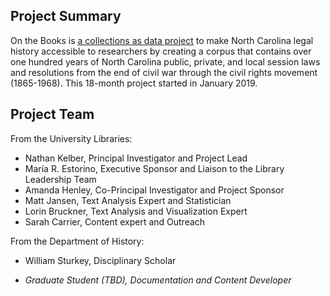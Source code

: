 ## Project Summary
On the Books is [a collections as data project](https://collectionsasdata.github.io/part2whole/) to make North Carolina legal history
accessible to researchers by creating a corpus that contains over one hundred years of
North Carolina public, private, and local session laws and resolutions from the end of
civil war through the civil rights movement (1865-1968). This 18-month project started in January 2019. 

## Project Team
From the University Libraries:

* Nathan Kelber, Principal Investigator and Project Lead
* María R. Estorino, Executive Sponsor and Liaison to the Library Leadership Team
* Amanda Henley, Co-Principal Investigator and Project Sponsor
* Matt Jansen, Text Analysis Expert and Statistician
* Lorin Bruckner, Text Analysis and Visualization Expert
* Sarah Carrier, Content expert and Outreach
  
From the Department of History:
* William Sturkey, Disciplinary Scholar


* *Graduate Student (TBD), Documentation and Content Developer*

